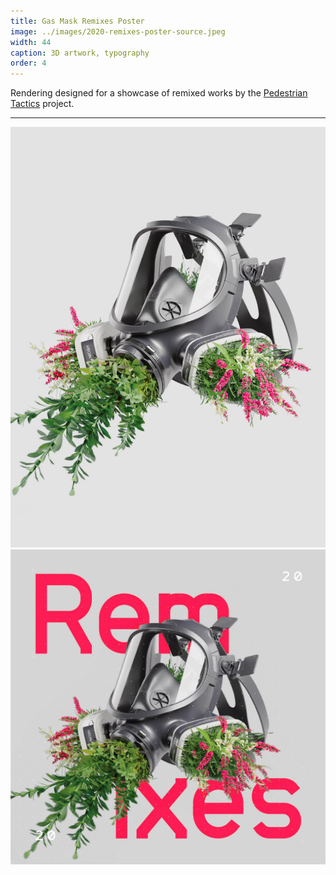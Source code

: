 ```yaml
---
title: Gas Mask Remixes Poster
image: ../images/2020-remixes-poster-source.jpeg
width: 44
caption: 3D artwork, typography
order: 4
---
```


Rendering designed for a showcase of remixed works by the [Pedestrian Tactics](https://pedestriantactics.com) project.

***

![](../images/2020-remixes-poster-source.jpeg)
![](../images/2020-remixes-poster.jpeg)